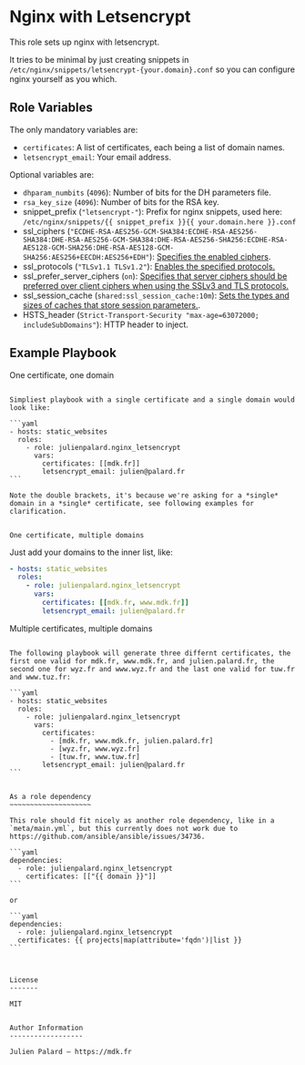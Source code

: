 Nginx with Letsencrypt
======================

This role sets up nginx with letsencrypt.

It tries to be minimal by just creating snippets in
`/etc/nginx/snippets/letsencrypt-{your.domain}.conf` so you can
configure nginx yourself as you which.


Role Variables
--------------

The only mandatory variables are:
- `certificates`: A list of certificates, each being a list of domain names.
- `letsencrypt_email`: Your email address.

Optional variables are:

- `dhparam_numbits` (`4096`): Number of bits for the DH parameters file.
- `rsa_key_size` (`4096`): Number of bits for the RSA key.
- snippet_prefix (`"letsencrypt-"`): Prefix for nginx snippets, used here: `/etc/nginx/snippets/{{ snippet_prefix }}{{ your.domain.here }}.conf`
- ssl_ciphers (`"ECDHE-RSA-AES256-GCM-SHA384:ECDHE-RSA-AES256-SHA384:DHE-RSA-AES256-GCM-SHA384:DHE-RSA-AES256-SHA256:ECDHE-RSA-AES128-GCM-SHA256:DHE-RSA-AES128-GCM-SHA256:AES256+EECDH:AES256+EDH"`): [Specifies the enabled ciphers](http://nginx.org/en/docs/http/ngx_http_ssl_module.html#ssl_ciphers).
- ssl_protocols (`"TLSv1.1 TLSv1.2"`): [Enables the specified protocols.](http://nginx.org/en/docs/http/ngx_http_ssl_module.html#ssl_protocols)
- ssl_prefer_server_ciphers (`on`): [Specifies that server ciphers should be preferred over client ciphers when using the SSLv3 and TLS protocols.](http://nginx.org/en/docs/http/ngx_http_ssl_module.html#ssl_prefer_server_ciphers)
- ssl_session_cache (`shared:ssl_session_cache:10m`): [Sets the types and sizes of caches that store session parameters.](http://nginx.org/en/docs/http/ngx_http_ssl_module.html#ssl_session_cache).
- HSTS_header (`Strict-Transport-Security "max-age=63072000; includeSubDomains"`): HTTP header to inject.


Example Playbook
----------------

One certificate, one domain
~~~~~~~~~~~~~~~~~~~~~~~~~~~

Simpliest playbook with a single certificate and a single domain would
look like:

```yaml
- hosts: static_websites
  roles:
    - role: julienpalard.nginx_letsencrypt
      vars:
        certificates: [[mdk.fr]]
        letsencrypt_email: julien@palard.fr
```

Note the double brackets, it's because we're asking for a *single*
domain in a *single* certificate, see following examples for
clarification.


One certificate, multiple domains
~~~~~~~~~~~~~~~~~~~~~~~~~~~~~~~~~

Just add your domains to the inner list, like:

```yaml
- hosts: static_websites
  roles:
    - role: julienpalard.nginx_letsencrypt
      vars:
        certificates: [[mdk.fr, www.mdk.fr]]
        letsencrypt_email: julien@palard.fr
```


Multiple certificates, multiple domains
~~~~~~~~~~~~~~~~~~~~~~~~~~~~~~~~~~~~~~~

The following playbook will generate three differnt certificates, the
first one valid for mdk.fr, www.mdk.fr, and julien.palard.fr, the
second one for wyz.fr and www.wyz.fr and the last one valid for tuw.fr
and www.tuz.fr:

```yaml
- hosts: static_websites
  roles:
    - role: julienpalard.nginx_letsencrypt
      vars:
        certificates:
          - [mdk.fr, www.mdk.fr, julien.palard.fr]
          - [wyz.fr, www.wyz.fr]
          - [tuw.fr, www.tuw.fr]
        letsencrypt_email: julien@palard.fr
```


As a role dependency
~~~~~~~~~~~~~~~~~~~~

This role should fit nicely as another role dependency, like in a
`meta/main.yml`, but this currently does not work due to
https://github.com/ansible/ansible/issues/34736.

```yaml
dependencies:
  - role: julienpalard.nginx_letsencrypt
    certificates: [["{{ domain }}"]]
```

or

```yaml
dependencies:
  - role: julienpalard.nginx_letsencrypt
  certificates: {{ projects|map(attribute='fqdn')|list }}
```



License
-------

MIT


Author Information
------------------

Julien Palard — https://mdk.fr
